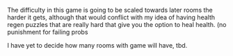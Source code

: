 
The difficulty in this game is going to be scaled towards later rooms the harder it gets, although that would conflict with my idea of having health regen puzzles that are really hard that give you the option to heal health. (no punishment for failing probs

I have yet to decide how many rooms with game will have, tbd.